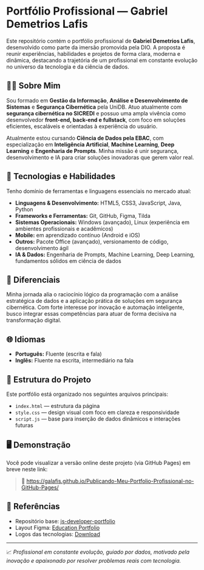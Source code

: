 # Portfólio Profissional — Gabriel Demetrios Lafis

Este repositório contém o portfólio profissional de **Gabriel Demetrios Lafis**, desenvolvido como parte da imersão promovida pela DIO. A proposta é reunir experiências, habilidades e projetos de forma clara, moderna e dinâmica, destacando a trajetória de um profissional em constante evolução no universo da tecnologia e da ciência de dados.

## 👨‍💻 Sobre Mim
Sou formado em **Gestão da Informação**, **Análise e Desenvolvimento de Sistemas** e **Segurança Cibernética** pela UniDB. Atuo atualmente com **segurança cibernética no SICREDI** e possuo uma ampla vivência como desenvolvedor **front-end, back-end e fullstack**, com foco em soluções eficientes, escaláveis e orientadas à experiência do usuário.

Atualmente estou cursando **Ciência de Dados pela EBAC**, com especialização em **Inteligência Artificial**, **Machine Learning**, **Deep Learning** e **Engenharia de Prompts**. Minha missão é unir segurança, desenvolvimento e IA para criar soluções inovadoras que gerem valor real.

## 🚀 Tecnologias e Habilidades
Tenho domínio de ferramentas e linguagens essenciais no mercado atual:

- **Linguagens & Desenvolvimento:** HTML5, CSS3, JavaScript, Java, Python
- **Frameworks e Ferramentas:** Git, GitHub, Figma, Tilda
- **Sistemas Operacionais:** Windows (avançado), Linux (experiência em ambientes profissionais e acadêmicos)
- **Mobile:** em aprendizado contínuo (Android e iOS)
- **Outros:** Pacote Office (avançado), versionamento de código, desenvolvimento ágil
- **IA & Dados:** Engenharia de Prompts, Machine Learning, Deep Learning, fundamentos sólidos em ciência de dados

## 🧠 Diferenciais
Minha jornada alia o raciocínio lógico da programação com a análise estratégica de dados e a aplicação prática de soluções em segurança cibernética. Com forte interesse por inovação e automação inteligente, busco integrar essas competências para atuar de forma decisiva na transformação digital.

## 🌐 Idiomas
- **Português:** Fluente (escrita e fala)
- **Inglês:** Fluente na escrita, intermediário na fala

## 📂 Estrutura do Projeto
Este portfólio está organizado nos seguintes arquivos principais:

- `index.html` — estrutura da página
- `style.css` — design visual com foco em clareza e responsividade
- `script.js` — base para inserção de dados dinâmicos e interações futuras

## 🖥️ Demonstração
Você pode visualizar a versão online deste projeto (via GitHub Pages) em breve neste link:
> 🔗 https://galafis.github.io/Publicando-Meu-Portfolio-Profissional-no-GitHub-Pages/

## 📌 Referências
- Repositório base: [js-developer-portfolio](https://github.com/digitalinnovationone/js-developer-portfolio)
- Layout Figma: [Education Portfolio](https://www.figma.com/file/g6zA6klLrCWZAp76tzoVJZ/Portfolio---EDUCATION?node-id=0%3A1)
- Logos das tecnologias: [Download](https://academiapme-my.sharepoint.com/personal/renato_dio_me/_layouts/15/onedrive.aspx?id=%2Fpersonal%2Frenato%5Fdio%5Fme%2FDocuments%2FDigital%20Innovation%20One%2Fslides%20aulas%20diversas%2FTrilhas%2FJavaScript%2Fm04%2FLogosTecnologias%5FPNG)

---

📈 *Profissional em constante evolução, guiado por dados, motivado pela inovação e apaixonado por resolver problemas reais com tecnologia.*
